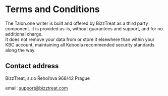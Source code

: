 # Terms and Conditions

The Talon.one writer is built and offered by BizzTreat as a third party component. It is provided as-is, without guarantees and support, and for no additional charge.  
It does not remove your data from or store it elsewhere than within your KBC account, maintaining all Keboola recommended security standards along the way.

## Contact address

BizzTreat, s.r.o
Řehořova 968/42
Prague

email: support@bizztreat.com

